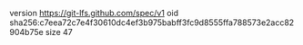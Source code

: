 version https://git-lfs.github.com/spec/v1
oid sha256:c7eea72c7e4f30610dc4ef3b975babff3fc9d8555ffa788573e2acc82904b75e
size 47
